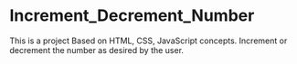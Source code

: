 # Increment_Decrement_Number
This is a project	Based on HTML, CSS, JavaScript concepts.
Increment or decrement the number as desired by the user.
